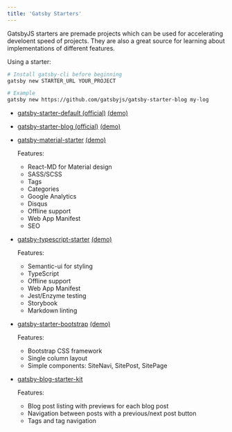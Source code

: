 ```yaml
---
title: 'Gatsby Starters'
---
```


GatsbyJS starters are premade projects which can be used for accelerating develoent speed of projects. They are also a great source for learning about implementations of different features.

Using a starter:

```sh
# Install gatsby-cli before beginning
gatsby new STARTER_URL YOUR_PROJECT

# Example
gatsby new https://github.com/gatsbyjs/gatsby-starter-blog my-log
```

* [gatsby-starter-default (official)](https://github.com/gatsbyjs/gatsby-starter-default) [(demo)](http://gatsbyjs.github.io/gatsby-starter-default/)
* [gatsby-starter-blog (official)](https://github.com/gatsbyjs/gatsby-starter-blog) [(demo)](http://gatsbyjs.github.io/gatsby-starter-blog/)
* [gatsby-material-starter](https://github.com/Vagr9K/gatsby-material-starter) [(demo)](https://vagr9k.github.io/gatsby-material-starter/)

  Features:
  * React-MD for Material design
  * SASS/SCSS
  * Tags
  * Categories
  * Google Analytics
  * Disqus
  * Offline support
  * Web App Manifest
  * SEO

* [gatsby-typescript-starter](https://github.com/fabien0102/gatsby-starter) [(demo)](https://github.com/fabien0102/gatsby-starter)

  Features:
  * Semantic-ui for styling
  * TypeScript
  * Offline support
  * Web App Manifest
  * Jest/Enzyme testing
  * Storybook
  * Markdown linting

* [gatsby-starter-bootstrap](https://github.com/jaxx2104/gatsby-starter-bootstrap) [(demo)](https://jaxx2104.github.io/gatsby-starter-bootstrap/)

  Features:
  * Bootstrap CSS framework
  * Single column layout
  * Simple components: SiteNavi, SitePost, SitePage

* [gatsby-blog-starter-kit](https://github.com/dschau/gatsby-blog-starter-kit)

  Features:
  * Blog post listing with previews for each blog post
  * Navigation between posts with a previous/next post button
  * Tags and tag navigation
